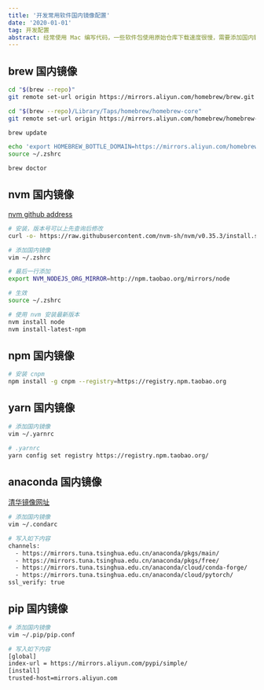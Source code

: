 ```yaml
---
title: '开发常用软件国内镜像配置'
date: '2020-01-01'
tag: 开发配置
abstract: 经常使用 Mac 编写代码，一些软件包使用原始仓库下载速度很慢，需要添加国内镜像。
---
```


## brew 国内镜像

```bash
cd "$(brew --repo)"
git remote set-url origin https://mirrors.aliyun.com/homebrew/brew.git

cd "$(brew --repo)/Library/Taps/homebrew/homebrew-core"
git remote set-url origin https://mirrors.aliyun.com/homebrew/homebrew-core.git

brew update

echo 'export HOMEBREW_BOTTLE_DOMAIN=https://mirrors.aliyun.com/homebrew/homebrew-bottles' >> ~/.zshrc
source ~/.zshrc

brew doctor
```

## nvm 国内镜像

[nvm github address](https://github.com/nvm-sh/nvm)

```bash
# 安装，版本号可以上先查询后修改
curl -o- https://raw.githubusercontent.com/nvm-sh/nvm/v0.35.3/install.sh | bash

# 添加国内镜像
vim ~/.zshrc

# 最后一行添加
export NVM_NODEJS_ORG_MIRROR=http://npm.taobao.org/mirrors/node

# 生效
source ~/.zshrc

# 使用 nvm 安装最新版本
nvm install node
nvm install-latest-npm
```

## npm 国内镜像

```bash
# 安装 cnpm
npm install -g cnpm --registry=https://registry.npm.taobao.org
```

## yarn 国内镜像

```bash
# 添加国内镜像
vim ~/.yarnrc

# .yarnrc
yarn config set registry https://registry.npm.taobao.org/
```

## anaconda 国内镜像

[清华镜像网址](https://mirrors.tuna.tsinghua.edu.cn/help/anaconda/)

```bash
# 添加国内镜像
vim ~/.condarc

# 写入如下内容
channels:
  - https://mirrors.tuna.tsinghua.edu.cn/anaconda/pkgs/main/
  - https://mirrors.tuna.tsinghua.edu.cn/anaconda/pkgs/free/
  - https://mirrors.tuna.tsinghua.edu.cn/anaconda/cloud/conda-forge/
  - https://mirrors.tuna.tsinghua.edu.cn/anaconda/cloud/pytorch/
ssl_verify: true
```

## pip 国内镜像

```bash
# 添加国内镜像
vim ~/.pip/pip.conf

# 写入如下内容
[global]
index-url = https://mirrors.aliyun.com/pypi/simple/
[install]
trusted-host=mirrors.aliyun.com
```

